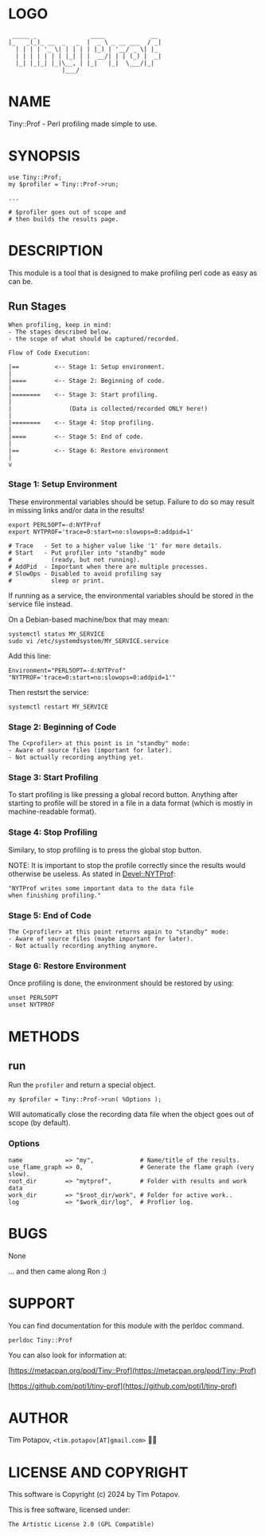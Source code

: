 # LOGO

     _____ _               ____             __
    |_   _(_)_ __  _   _  |  _ \ _ __ ___  / _|
      | | | | '_ \| | | | | |_) | '__/ _ \| |_
      | | | | | | | |_| | |  __/| | | (_) |  _|
      |_| |_|_| |_|\__, | |_|   |_|  \___/|_|
                   |___/

# NAME

Tiny::Prof - Perl profiling made simple to use.

# SYNOPSIS

    use Tiny::Prof;
    my $profiler = Tiny::Prof->run;

    ...

    # $profiler goes out of scope and
    # then builds the results page.

# DESCRIPTION

This module is a tool that is designed to make
profiling perl code as easy as can be.

## Run Stages

    When profiling, keep in mind:
    - The stages described below.
    - the scope of what should be captured/recorded.

    Flow of Code Execution:

    |==          <-- Stage 1: Setup environment.
    |
    |====        <-- Stage 2: Beginning of code.
    |
    |========    <-- Stage 3: Start profiling.
    |
    |                (Data is collected/recorded ONLY here!)
    |
    |========    <-- Stage 4: Stop profiling.
    |
    |====        <-- Stage 5: End of code.
    |
    |==          <-- Stage 6: Restore environment
    |
    v

### Stage 1: Setup Environment

These environmental variables should be setup.
Failure to do so may result in missing links
and/or data in the results!

    export PERL5OPT=-d:NYTProf
    export NYTPROF='trace=0:start=no:slowops=0:addpid=1'

    # Trace   - Set to a higher value like '1' for more details.
    # Start   - Put profiler into "standby" mode
    #           (ready, but not running).
    # AddPid  - Important when there are multiple processes.
    # SlowOps - Disabled to avoid profiling say
    #           sleep or print.

If running as a service, the environmental variables
should be stored in the service file instead.

On a Debian-based machine/box that may mean:

    systemctl status MY_SERVICE
    sudo vi /etc/systemdsystem/MY_SERVICE.service

Add this line:

    Environment="PERL5OPT=-d:NYTProf" "NYTPROF='trace=0:start=no:slowops=0:addpid=1'"

Then restsrt the service:

    systemctl restart MY_SERVICE

### Stage 2: Beginning of Code

    The C<profiler> at this point is in "standby" mode:
    - Aware of source files (important for later).
    - Not actually recording anything yet.

### Stage 3: Start Profiling

To start profiling is like pressing a global record
button. Anything after starting to profile will be
stored in a file in a data format
(which is mostly in machine-readable format).

### Stage 4: Stop Profiling

Similary, to stop profiling is to press the global
stop button.

NOTE: It is important to stop the profile correctly
since the results would otherwise be useless.
As stated in [Devel::NYTProf](https://metacpan.org/pod/Devel%3A%3ANYTProf):

    "NYTProf writes some important data to the data file
    when finishing profiling."

### Stage 5: End of Code

    The C<profiler> at this point returns again to "standby" mode:
    - Aware of source files (maybe important for later).
    - Not actually recording anything anymore.

### Stage 6: Restore Environment

Once profiling is done, the environment should be
restored by using:

    unset PERL5OPT
    unset NYTPROF

# METHODS

## run

Run the `profiler` and return a special object.

    my $profiler = Tiny::Prof->run( %Options );

Will automatically close the recording data file when the object
goes out of scope (by default).

### Options

    name            => "my",             # Name/title of the results.
    use_flame_graph => 0,                # Generate the flame graph (very slow).
    root_dir        => "mytprof",        # Folder with results and work data
    work_dir        => "$root_dir/work", # Folder for active work..
    log             => "$work_dir/log",  # Proflier log.

# BUGS

None

... and then came along Ron :)

# SUPPORT

You can find documentation for this module
with the perldoc command.

    perldoc Tiny::Prof

You can also look for information at:

[https://metacpan.org/pod/Tiny::Prof](https://metacpan.org/pod/Tiny::Prof)

[https://github.com/poti1/tiny-prof](https://github.com/poti1/tiny-prof)

# AUTHOR

Tim Potapov, `<tim.potapov[AT]gmail.com>` 🐪🥷

# LICENSE AND COPYRIGHT

This software is Copyright (c) 2024 by Tim Potapov.

This is free software, licensed under:

    The Artistic License 2.0 (GPL Compatible)

